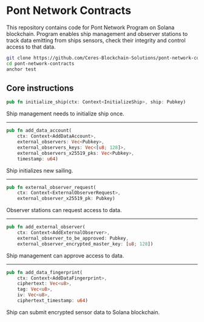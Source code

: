 # Pont Network Contracts

This repository contains code for Pont Network Program on Solana blockchain. Program enables ship management and observer stations to track data emitting from ships sensors, check their integrity and control access to that data.

```bash
git clone https://github.com/Ceres-Blockchain-Solutions/pont-network-contracts.git
cd pont-network-contracts
anchor test
```

## Core instructions

```rust
pub fn initialize_ship(ctx: Context<InitializeShip>, ship: Pubkey)
```

Ship management needs to initialize ship once.

---

```rust
pub fn add_data_account(
	ctx: Context<AddDataAccount>,
	external_observers: Vec<Pubkey>,
	external_observers_keys: Vec<[u8; 128]>,
	external_observers_x25519_pks: Vec<Pubkey>,
	timestamp: u64)
```

Ship initializes new sailing.

---

```rust
pub fn external_observer_request(
	ctx: Context<ExternalObserverRequest>,
	external_observer_x25519_pk: Pubkey)
```

Observer stations can request access to data.

---

```rust
pub fn add_external_observer(
	ctx: Context<AddExternalObserver>,
	external_observer_to_be_approved: Pubkey,
	external_observer_encrypted_master_key: [u8; 128])
```

Ship management can approve access to data.

---

```rust
pub fn add_data_fingerprint(
	ctx: Context<AddDataFingerprint>,
	ciphertext: Vec<u8>,
	tag: Vec<u8>,
	iv: Vec<u8>,
	ciphertext_timestamp: u64)
```

Ship can submit encrypted sensor data to Solana blockchain.
